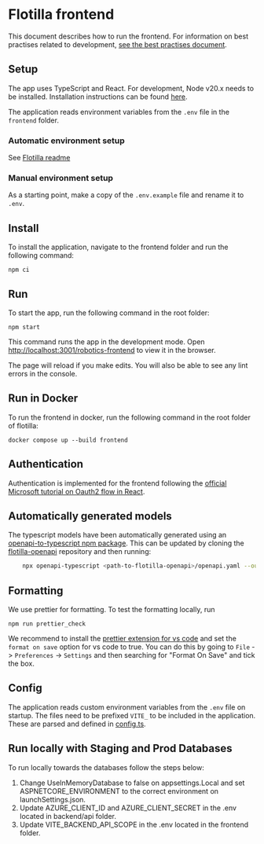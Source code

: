 # Flotilla frontend

This document describes how to run the frontend. For information on best practises related to development, [see the best practises document](./best_practises.md).

## Setup

The app uses TypeScript and React. For development, Node v20.x needs to be installed. Installation instructions can be found
[here](https://github.com/nodesource/distributions/blob/master/README.md).

The application reads environment variables from the `.env` file in the `frontend` folder.

### Automatic environment setup

See [Flotilla readme](../README.md#automatic-environment-setup)

### Manual environment setup

As a starting point, make a copy of the `.env.example` file and rename it to `.env`.

## Install

To install the application, navigate to the frontend folder and run the following command:

```
npm ci
```

## Run

To start the app, run the following command in the root folder:

```
npm start
```

This command runs the app in the development mode. Open [http://localhost:3001/robotics-frontend](http://localhost:3001/robotics-frontend) to view it in the browser.

The page will reload if you make edits. You will also be able to see any lint errors in the console.

## Run in Docker

To run the frontend in docker, run the following command in the root folder of flotilla:

```
docker compose up --build frontend
```

## Authentication

Authentication is implemented for the frontend following the [official Microsoft tutorial on Oauth2 flow in React](https://docs.microsoft.com/en-us/azure/active-directory/develop/tutorial-v2-react).

## Automatically generated models

The typescript models have been automatically generated using an [openapi-to-typescript npm package](https://www.npmjs.com/package/openapi-typescript).
This can be updated by cloning the [flotilla-openapi](https://github.com/equinor/flotilla-openapi) repository and then running:

```bash
    npx openapi-typescript <path-to-flotilla-openapi>/openapi.yaml --output ./src/models/schema.ts
```

## Formatting

We use prettier for formatting.
To test the formatting locally, run

```
npm run prettier_check
```

We recommend to install the [prettier extension for vs code](https://marketplace.visualstudio.com/items?itemName=esbenp.prettier-vscode)
and set the `format on save` option for vs code to true.
You can do this by going to `File` -> `Preferences` -> `Settings` and then searching for "Format On Save" and tick the box.

## Config

The application reads custom environment variables from the `.env` file on startup. The files need to be prefixed `VITE_` to be included in the application.
These are parsed and defined in [config.ts](./src/config.ts).

## Run locally with Staging and Prod Databases

To run locally towards the databases follow the steps below:

1. Change UseInMemoryDatabase to false on appsettings.Local and set ASPNETCORE_ENVIRONMENT to the correct environment on launchSettings.json.
2. Update AZURE_CLIENT_ID and AZURE_CLIENT_SECRET in the .env located in backend/api folder.
3. Update VITE_BACKEND_API_SCOPE in the .env located in the frontend folder.

